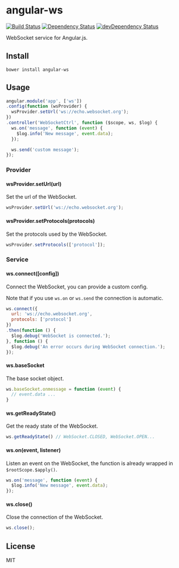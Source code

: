 # angular-ws
[![Build Status](https://travis-ci.org/neoziro/angular-ws.svg?branch=master)](https://travis-ci.org/neoziro/angular-ws)
[![Dependency Status](https://david-dm.org/neoziro/angular-ws.svg?theme=shields.io)](https://david-dm.org/neoziro/angular-ws)
[![devDependency Status](https://david-dm.org/neoziro/angular-ws/dev-status.svg?theme=shields.io)](https://david-dm.org/neoziro/angular-ws#info=devDependencies)

WebSocket service for Angular.js.

## Install

```
bower install angular-ws
```

## Usage

```js
angular.module('app', ['ws'])
.config(function (wsProvider) {
  wsProvider.setUrl('ws://echo.websocket.org');
})
.controller('WebSocketCtrl', function ($scope, ws, $log) {
  ws.on('message', function (event) {
    $log.info('New message', event.data);
  });

  ws.send('custom message');
});
```

### Provider

#### wsProvider.setUrl(url)

Set the url of the WebSocket.

```js
wsProvider.setUrl('ws://echo.websocket.org');
```

#### wsProvider.setProtocols(protocols)

Set the protocols used by the WebSocket.

```js
wsProvider.setProtocols(['protocol']);
```

### Service

#### ws.connect([config])

Connect the WebSocket, you can provide a custom config.

Note that if you use `ws.on` or `ws.send` the connection is automatic.

```js
ws.connect({
  url: 'ws://echo.websocket.org',
  protocols: ['protocol']
})
.then(function () {
  $log.debug('WebSocket is connected.');
}, function () {
  $log.debug('An error occurs during WebSocket connection.');
});
```

#### ws.baseSocket

The base socket object.

```js
ws.baseSocket.onmessage = function (event) {
  // event.data ...
}
```

#### ws.getReadyState()

Get the ready state of the WebSocket.

```js
ws.getReadyState() // WebSocket.CLOSED, WebSocket.OPEN...
```

#### ws.on(event, listener)

Listen an event on the WebSocket, the function is already wrapped in `$rootScope.$apply()`.

```js
ws.on('message', function (event) {
  $log.info('New message', event.data);
});
```

#### ws.close()

Close the connection of the WebSocket.

```js
ws.close();
```

## License

MIT
